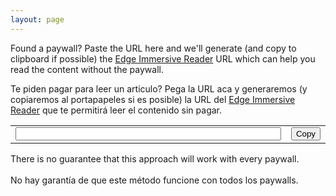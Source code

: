 ```yaml
---
layout: page
---
```


Found a paywall? Paste the URL here and we'll generate (and copy to clipboard if possible) 
the [Edge Immersive Reader](https://support.microsoft.com/en-us/topic/use-immersive-reader-in-microsoft-edge-78a7a17d-52e1-47ee-b0ac-eff8539015e1) 
URL which can help you read the content without the paywall.

Te piden pagar para leer un articulo? Pega la URL aca y generaremos (y copiaremos al portapapeles si es posible)
la URL del [Edge Immersive Reader](https://support.microsoft.com/en-us/topic/use-immersive-reader-in-microsoft-edge-78a7a17d-52e1-47ee-b0ac-eff8539015e1)
que te permitirá leer el contenido sin pagar.

<!-- why this table has a order? -->
<table>
    <tr style="border: none !important; ">
        <td style="width: 100%;">
            <input id="url" onpaste="go()" oninput="go()" style="width: 100%;">
        </td>
        <td style="width: 1%">
            <button onclick="go()" class="btn btn-green">Copy</button>
        </td>
    </tr>
</table>

<p id="status">
    There is no guarantee that this approach will work with every paywall.
    <br><br>
    No hay garantía de que este método funcione con todos los paywalls.
</p>

<p id="reader" style="display: none;">
</p>

<script>
    // on document loaded, check if the URL has a query parameter and if so, set the value of the input field
    document.addEventListener("DOMContentLoaded", function () {
        var urlParams = new URLSearchParams(window.location.search);
        var url = urlParams.get('url');
        if (url) {
            document.getElementById("url").value = url;
            setTimeout(() => {
                go(false);
            }, 50);
        }
    });

    function setStatus(text) {
        document.getElementById("status").innerHTML = text;
        if (text.length > 0) {
            document.getElementById("status").style.display = "block";
        } else {
            document.getElementById("status").style.display = "none";
        }
    }

    async function setReaderUrl(url, href, copy) {
        document.getElementById("reader").innerHTML = href;
        document.getElementById("reader").style.display = "block";
        if (copy) {
            if (navigator.clipboard) {
                try {
                    await navigator.clipboard.writeText(href);
                    setStatus("✅ Immersive Reader URL copied to clipboard!");
                    // push the URL to the browser history so that the user can share the URL
                    history.pushState({}, null, "?url=" + url);
                } catch (e) {
                    setStatus("❌ Error copying to clipboard");
                }
            } else {
                setStatus("❔ Clipboard unavailable. Please copy the URL manually.");
            }
        }
    }

    function go(copy = true) {
        setTimeout(async () => {
            var url = document.getElementById("url").value;
            // try parsing the url to see if it's a valid url
            try {
                var uri = new URL(url);
                // given this url: https://www.clarin.com/sociedad/alerta-gobierno-record-contagios-sifilis-riesgo-inedito-transmision_0_0zjIh8EYPm.html
                // url should be assigned to https_www.clarin.com
                var base = uri.protocol.replace(":", "") + "_" + uri.hostname;
                var href = "read://" + base + "?url=" + encodeURIComponent(document.getElementById("url").value);
                await setReaderUrl(url, href, copy);
            } catch (e) {
                document.getElementById("reader").style.display = "none";
                if (url.length == 0) {
                    setStatus("");
                } else {
                    setStatus("Invalid URL");

                }
            }
        }, 0);
    }

</script>
